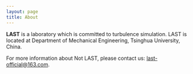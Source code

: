 ```yaml
---
layout: page
title: About
---
```


**LAST** is a laboratory which is committed to turbulence simulation. LAST is located at Department of Mechanical Engineering, Tsinghua University, China.

For more information about Not LAST, please contact us: [last-official@163.com](mailto://last-official@163.com).

